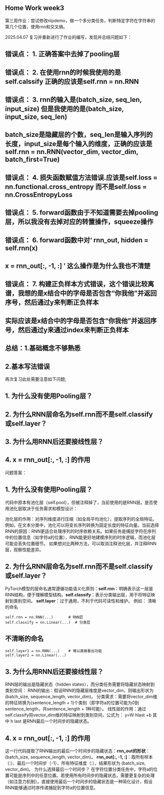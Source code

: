 ## Home Work week3

第三周作业：尝试修改nlpdemo，做一个多分类任务，判断特定字符在字符串的第几个位置，使用rnn和交叉熵。

2025.04.07 复习并重新进行了作业的编写，发现并总结问题如下：

## 错误点： 1. 正确答案中去掉了pooling层 
## 错误点： 2. 在使用rnn的时候我使用的是self.calssify 正确的应该是self.rnn = nn.RNN
## 错误点： 3. rnn的输入是(batch_size, seq_len, input_size) 但是我使用的是(batch_size, input_size, seq_len)
##          batch_size是隐藏层的个数，seq_len是输入序列的长度，input_size是每个输入的维度，正确的应该是self.rnn = nn.RNN(vector_dim, vector_dim, batch_first=True)
## 
## 错误点： 4. 损失函数赋值方法错误.应该是self.loss = nn.functional.cross_entropy 而不是self.loss = nn.CrossEntropyLoss
## 错误点： 5. forward函数由于不知道需要去掉pooling层，所以我没有去掉对应的转置操作，squeeze操作
## 错误点： 6. forward函数中对‘  rnn_out, hidden = self.rnn(x)
##                             x = rnn_out[:, -1, :] ’ 这么操作是为什么我也不清楚
## 错误点： 7. 构建正负样本方式错误，这个错误比较离谱，我想的是x结合中的字母是否包含“你我他”并返回序号，然后通过y来判断正负样本
##            实际应该是x结合中的字母是否包含“你我他”并返回序号，然后通过y来通过index来判断正负样本


## 总结：1.基础概念不够熟悉
##      2.基本写法错误

再次复习此处需要注意如下问题;

## 1. 为什么没有使用Pooling层？
## 2. 为什么RNN层命名为self.rnn而不是self.classify或self.layer？
## 3. 为什么用RNN后还要接线性层？
## 4. x = rnn_out[:, -1, :] 的作用








问题答案：
## 1. 为什么没有使用Pooling层？

 代码中原本有池化层（self.pool），但被注释掉了，当前使用的是RNN层。是否使用池化层取决于任务需求和模型设计：

池化层的作用：对序列维度进行压缩（如全局平均池化），提取序列的全局特征。例如，在文本分类中，池化可以将变长序列转换为固定长度的特征向量。
​当前选择RNN的原因：RNN更适合处理序列的时序依赖关系。如果任务是捕捉字符在序列中的位置信息（如字符a的位置），RNN能更好地建模序列的时序逻辑，而池化层可能会丢失位置细节。
如果想对比两种方法，可以取消注释池化层，并注释RNN层，观察性能差异。

## 2. 为什么RNN层命名为self.rnn而不是self.classify或self.layer？
PyTorch模型的层命名通常遵循功能语义化原则：
​**self.rnn**：明确表示这一层是RNN结构，便于理解模型结构。
​**self.classify**：表示分类输出层，用于将特征映射到类别空间。
**self.layer**：过于通用，不利于代码可读性和维护。
例如：
清晰的命名
```
self.rnn = nn.RNN(...)       # RNN层
self.classify = nn.Linear(...)  # 分类层
```

## 不清晰的命名
```
self.layer1 = nn.RNN(...)    # 难以直接看出功能
self.layer2 = nn.Linear(...)
```
## 3. 为什么用RNN后还要接线性层？

RNN层的输出是隐藏状态（hidden states），而分类任务需要将隐藏状态映射到类别空间：
RNN的输出：假设RNN的隐藏层维度是vector_dim，则输出形状为 (batch_size, sequence_length, vector_dim)。
分类需求：需要将vector_dim维的特征转换为(sentence_length + 1)个类别（即字符a的位置可能为0到sentence_length，共sentence_length + 1种可能）。
线性层的作用：通过self.classify将vector_dim维的特征映射到类别空间，公式为：
y=W⋅hlast +b
其中 h last 是RNN最后一个时间步的隐藏状态。

## ​4. x = rnn_out[:, -1, :] 的作用
这一行代码提取了RNN输出的最后一个时间步的隐藏状态：
​**rnn_out的形状**：(batch_size, sequence_length, vector_dim)。
**rnn_out[:, -1, :]**：取所有样本（:）、最后一个时间步（-1）、所有特征维度（:），结果形状为 (batch_size, vector_dim)。
为什么选择最后一个时间步？
在字符位置分类任务中，字符a的位置可能是序列中的任意位置。若使用所有时间步的隐藏状态，需要更复杂的处理（如注意力机制）。直接使用最后一个时间步的隐藏状态是一种简化设计，假设RNN能够通过时序传递捕捉到字符a的位置信息。
 